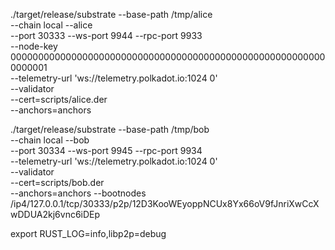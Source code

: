  ./target/release/substrate --base-path /tmp/alice \
   --chain local --alice \
   --port 30333 --ws-port 9944 --rpc-port 9933 \
   --node-key 0000000000000000000000000000000000000000000000000000000000000001 \
   --telemetry-url 'ws://telemetry.polkadot.io:1024 0' \
   --validator \
   --cert=scripts/alice.der \
   --anchors=anchors

./target/release/substrate  --base-path /tmp/bob \
     --chain local  --bob \
     --port 30334  --ws-port 9945  --rpc-port 9934 \
     --telemetry-url 'ws://telemetry.polkadot.io:1024 0' \
     --validator \
     --cert=scripts/bob.der \
     --anchors=anchors
     --bootnodes /ip4/127.0.0.1/tcp/30333/p2p/12D3KooWEyoppNCUx8Yx66oV9fJnriXwCcXwDDUA2kj6vnc6iDEp


export RUST_LOG=info,libp2p=debug
